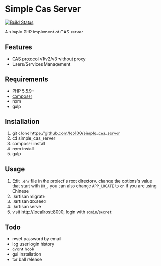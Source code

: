 # Simple Cas Server

[![Build Status](https://travis-ci.org/leo108/simple_cas_server.svg)](https://travis-ci.org/leo108/simple_cas_server)

A simple PHP implement of CAS server

## Features

* [CAS protocol](https://apereo.github.io/cas/4.2.x/protocol/CAS-Protocol-Specification.html) v1/v2/v3 without proxy
* Users/Services Management

## Requirements

* PHP 5.5.9+
* [composer](https://getcomposer.org/)
* npm
* gulp

## Installation

1. git clone https://github.com/leo108/simple_cas_server
2. cd simple_cas_server
3. composer install
4. npm install
5. gulp

## Usage

1. Edit `.env` file in the project's root directory, change the options's value that start with `DB_`, you can also change `APP_LOCATE` to `cn` if you are using Chinese
2. ./artisan migrate
3. ./artisan db:seed
4. ./artisan serve
5. visit [http://localhost:8000](http://localhost:8000), login with `admin`/`secret` 

## Todo

* reset password by email
* log user login history
* event hook
* gui installation
* tar ball release